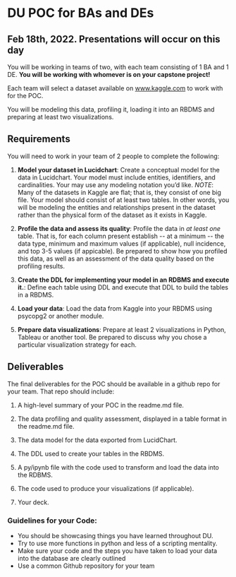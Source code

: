 # DU POC for BAs and DEs

## Feb 18th, 2022. Presentations will occur on this day 

You will be working in teams of two, with each team consisting of 1 BA and 1 DE.  __You will be working with whomever is on your capstone project!__

Each team will select a dataset available on www.kaggle.com to work with for the POC.

You will be modeling this data, profiling it, loading it into an RBDMS and preparing at least two visualizations.

## Requirements

You will need to work in your team of 2 people to complete the following:

1. __Model your dataset in Lucidchart__: Create a conceptual model for the data in Lucidchart. Your model must include entities, identifiers, and cardinalities. 
Your may use any modeling notation you’d like. _NOTE_: Many of the datasets in Kaggle are flat; that is, they consist of one big file.  Your model should 
consist of at least two tables.  In other words, you will be modeling the entities and relationships present in the dataset rather than the physical 
form of the dataset as it exists in Kaggle.

2. __Profile the data and assess its quality__: Profile the data in _at least one_ table.  That is, for each column present establish -- at a minimum -- the data type, minimum and maximum values (if applicable), null incidence,
and top 3-5 values (if appicable).  Be prepared to show how you profiled this data, as well as an assessment of the data quality based on the profiling results.

3. __Create the DDL for implementing your model in an RDBMS and execute it.__: Define each table using DDL and execute that DDL to build the tables in a RBDMS.

4. __Load your data__: Load the data from Kaggle into your RBDMS using psycopg2 or another module.

5. __Prepare data visualizations__: Prepare at least 2 visualizations in Python, Tableau or another tool. Be prepared to discuss why you chose a particular visualization strategy for each.


## Deliverables

The final deliverables for the POC should be available in a github repo for your team.  That repo should include:

1. A high-level summary of your POC in the readme.md file.

2. The data profiling and quality assessment, displayed in a table format in the readme.md file.

3. The data model for the data exported from LucidChart. 

4. The DDL used to create your tables in the RBDMS.

5. A py/ipynb file with the code used to transform and load the data into the RDBMS.

6. The code used to produce your visualizations (if applicable).

7. Your deck.


### Guidelines for your Code:

- You should be showcasing things you have learned throughout DU.
- Try to use more functions in python and less of a scripting mentality.
- Make sure your code and the steps you have taken to load your data into the database are clearly outlined
- Use a common Github repository for your team
